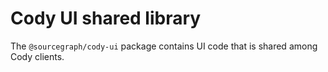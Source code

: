 # Cody UI shared library

The `@sourcegraph/cody-ui` package contains UI code that is shared among Cody clients.
